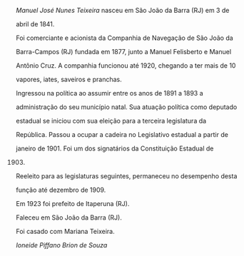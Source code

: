 

*Manuel José Nunes Teixeira* nasceu em São João da Barra (RJ) em 3 de

abril de 1841.



Foi comerciante e acionista da Companhia de Navegação de São João da

Barra-Campos (RJ) fundada em 1877, junto a Manuel Felisberto e Manuel

Antônio Cruz. A companhia funcionou até 1920, chegando a ter mais de 10

vapores, iates, saveiros e pranchas.



Ingressou na política ao assumir entre os anos de 1891 a 1893 a

administração do seu município natal. Sua atuação política como deputado

estadual se iniciou com sua eleição para a terceira legislatura da

República. Passou a ocupar a cadeira no Legislativo estadual a partir de

janeiro de 1901. Foi um dos signatários da Constituição Estadual de

1903.



Reeleito para as legislaturas seguintes, permaneceu no desempenho desta

função até dezembro de 1909.



Em 1923 foi prefeito de Itaperuna (RJ).



Faleceu em São João da Barra (RJ).



Foi casado com Mariana Teixeira.



*Ioneide Piffano Brion de Souza*



